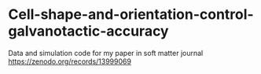 # Cell-shape-and-orientation-control-galvanotactic-accuracy
Data and simulation code for my paper in soft matter journal
https://zenodo.org/records/13999069


